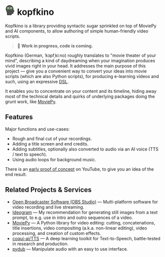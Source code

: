 # ![Logo](https://github.com/jhermann/kopfkino/blob/main/assets/img/logo-32px.png?raw=true) kopfkino

Kopfkino is a library providing syntactic sugar sprinkled on top of MoviePy and AI components, to allow authoring of simple human-friendly video scripts.

> 🚧 **Work in progress, code is coming.**

Kopfkino (German, ˈkɔpfˌkiːno) roughly translates to "movie theater of your mind", describing a kind of daydreaming when your imagination produces vivid images right in your head. It addresses the main purpose of this project — give you a convenient way to convert your ideas into movie scripts (which are also Python scripts), for producing e-learning videos and such, using an expressive [DSL](https://en.wikipedia.org/wiki/Domain-specific_language).

It enables you to concentrate on your content and its timeline, hiding away most of the technical details and quirks of underlying packages doing the grunt work, like [MoviePy](https://pypi.org/project/moviepy/).

## Features

Major functions and use-cases:
 * Rough and final cut of your recordings.
 * Adding a title screen and end credits.
 * Adding subtitles, optionally also converted to audio via an AI voice (TTS / text to speech).
 * Using audio loops for background music.

 There is an [early proof of concept](https://youtu.be/ZAGDNwk7Bd8?si=2dRlIfLR_fYQENB9) on YouTube, to give you an idea of the end result.


 ## Related Projects & Services
  * [Open Broadcaster Software (OBS Studio)](https://obsproject.com/) — Multi-platform software for video recording and live streaming.
  * [Ideogram](https://ideogram.ai/) — My recommendation for generating still images from a text prompt, to e.g. use in intro and outro sequences of a video.
  * [MoviePy](https://pypi.org/project/moviepy/) — A Python library for video editing: cutting, concatenations, title insertions, video compositing (a.k.a. non-linear editing), video processing, and creation of custom effects.
  * [coqui-ai/TTS](https://github.com/coqui-ai/TTS) — A deep learning toolkit for Text-to-Speech, battle-tested in research and production.
  * [pydub](https://pypi.org/project/pydub/) — Manipulate audio with an easy to use interface.